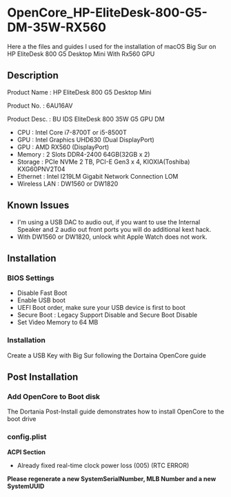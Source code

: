 # OpenCore_HP-EliteDesk-800-G5-DM-35W-RX560
Here a the files and guides I used for the installation of macOS Big Sur on HP EliteDesk 800 G5 Desktop Mini With Rx560 GPU

## Description
Product Name : HP EliteDesk 800 G5 Desktop Mini

Product No. : 6AU16AV

Product Desc. : BU IDS EliteDesk 800 35W G5 GPU DM

- CPU : Intel Core i7-8700T or i5-8500T
- GPU : Intel Graphics UHD630 (Dual DisplayPort)
- GPU : AMD RX560 (DisplayPort)
- Memory : 2 Slots DDR4-2400 64GB(32GB x 2)
- Storage : PCIe NVMe 2 TB, PCI-E Gen3 x 4, KIOXIA(Toshiba) KXG60PNV2T04 
- Ethernet : Intel I219LM Gigabit Network Connection LOM
- Wireless LAN : DW1560 or DW1820

## Known Issues
- I'm using a USB DAC to audio out, if you want to use the Internal Speaker and 2 audio out front ports you will do 
  additional kext hack.
- With DW1560 or DW1820, unlock whit Apple Watch does not work.

## Installation

### BIOS Settings
- Disable Fast Boot
- Enable USB boot
- UEFI Boot order, make sure your USB device is first to boot
- Secure Boot : Legacy Support Disable and Secure Boot Disable
- Set Video Memory to 64 MB

### Installation
Create a USB Key with Big Sur following the Dortaina OpenCore guide

## Post Installation
### Add OpenCore to Boot disk
The Dortania Post-Install guide demonstrates how to install OpenCore to the boot drive


### config.plist
**ACPI Section**

- Already fixed real-time clock power loss (005) (RTC ERROR)

**Please regenerate a new SystemSerialNumber, MLB Number and a new SystemUUID**
